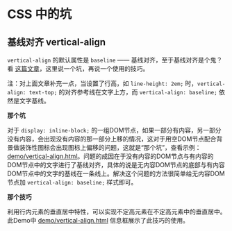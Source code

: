 # CSS 中的坑

## 基线对齐 vertical-align

`vertical-align` 的默认属性是 `baseline` —— 基线对齐，至于基线对齐是个鬼？看 [这篇文章](http://www.ddcat.net/blog/?p=233)，这里说一个坑，再说一个使用的技巧。

注：对上面文章补充一点，当设置了行高，如 `line-height: 2em;` 时，`vertical-align: text-top;` 的对齐参考线在文字上方，而 `vertical-align: baseline;` 依然是文字基线。

**那个坑**

对于 `display: inline-block;` 的一组DOM节点，如果一部分有内容，另一部分没有内容，会出现没有内容的那一部分上移的情况，这对于用空DOM节点配合背景做装饰性图标会出现图标上偏移的问题，这就是“那个坑”，查看示例：[demo/vertical-align.html](demo/vertical-align.html)。问题的成因在于没有内容的DOM节点与有内容的DOM节点中的文字进行了基线对齐，具体的说是无内容DOM节点的底部与有内容DOM节点中的文字的基线在一条线上。解决这个问题的方法很简单给无内容DOM节点加 `vertical-align: baseline;` 样式即可。

**那个技巧**

利用行内元素的垂直居中特性，可以实现不定高元素在不定高元素中的垂直居中。此Demo中 [demo/vertical-align.html](demo/vertical-align.html) 信息框展示了此技巧的使用。

